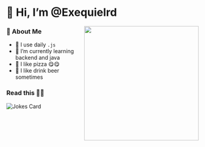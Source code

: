
# 👋 Hi, I’m @Exequielrd
<img src="https://media.giphy.com/media/9pffrT1fatfOg/giphy.gif" width="300px" align="right">


### 🤵 About Me
- 🤔 I use daily ```.js```
- 🌱 I’m currently learning backend and java
- 🍕 I like pizza 😋😋
- 🍺 I like drink beer sometimes


### Read this 🤣🤣
<img src="https://readme-jokes.vercel.app/api" alt="Jokes Card" />

